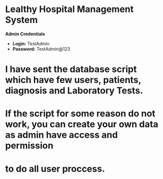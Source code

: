# Lealthy Hospital Management System

**Admin Credentials**
- **Login:** TestAdmin
- **Password:** TestAdmin@123

# I have sent the database script which have few users, patients, diagnosis and Laboratory Tests.
#  If the script for some reason do not work, you can create your own data as admin have access and permission
#  to do all user proccess.